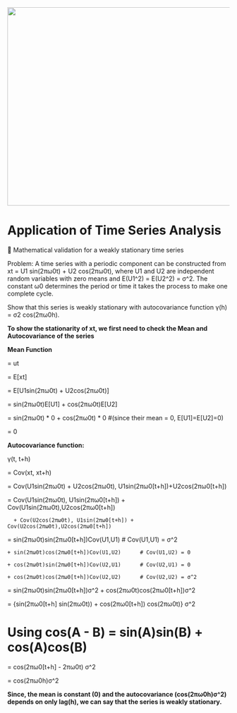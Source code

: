 
<div id="header" align="center">
  <img width="750" height="450" src="https://user-images.githubusercontent.com/64395120/191584937-bcd0a630-0997-4594-9773-917bbd66baea.png"/>
</div>


# Application of Time Series Analysis

:beginner: Mathematical validation for a weakly stationary time series

Problem: A time series with a periodic component can be constructed from xt = U1 sin(2πω0t) + U2 cos(2πω0t), where U1 and U2 are independent random variables with zero means and E(U1^2) = E(U2^2) = σ^2. The constant ω0 determines the period or time it takes the process to make one complete cycle. 

Show that this series is weakly stationary with autocovariance function γ(h) = σ2 cos(2πω0h).

**To show the stationarity of xt, we first need to check the Mean and Autocovariance of the series**

**Mean Function**

= ut 

= E[xt]

= E[U1sin(2πω0t) + U2cos(2πω0t)]

= sin(2πω0t)E[U1] + cos(2πω0t)E[U2] 

= sin(2πω0t) * 0 + cos(2πω0t) * 0     #(since their mean = 0, E[U1]=E[U2]=0)

= 0                                   


**Autocovariance function:**

γ(t, t+h) 

= Cov(xt, xt+h) 

= Cov(U1sin(2πω0t) + U2cos(2πω0t), U1sin(2πω0[t+h])+U2cos(2πω0[t+h])

= Cov(U1sin(2πω0t), U1sin(2πω0[t+h]) + Cov(U1sin(2πω0t),U2cos(2πω0[t+h])

      + Cov(U2cos(2πω0t), U1sin(2πω0[t+h]) + Cov(U2cos(2πω0t),U2cos(2πω0[t+h])

= sin(2πω0t)sin(2πω0[t+h])Cov(U1,U1)          # Cov(U1,U1) = σ^2

    + sin(2πω0t)cos(2πω0[t+h])Cov(U1,U2)      # Cov(U1,U2) = 0
      
    + cos(2πω0t)sin(2πω0[t+h])Cov(U2,U1)      # Cov(U2,U1) = 0
          
    + cos(2πω0t)cos(2πω0[t+h])Cov(U2,U2)      # Cov(U2,U2) = σ^2

= sin(2πω0t)sin(2πω0[t+h])σ^2 + cos(2πω0t)cos(2πω0[t+h])σ^2
               
= {sin(2πω0[t+h] sin(2πω0t)) + cos(2πω0[t+h]) cos(2πω0t)} σ^2

# Using cos(A - B) = sin(A)sin(B) + cos(A)cos(B)

= cos(2πω0[t+h] - 2πω0t) σ^2

= cos(2πω0h)σ^2   


**Since, the mean is constant (0) and the autocovariance (cos(2πω0h)σ^2) depends on only lag(h), we can say that the series is weakly stationary.**


